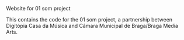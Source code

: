 Website for 01 som project

This contains the code for the 01 som project, a partnership between Digitópia Casa da Música and Câmara Municipal de Braga/Braga Media Arts.
